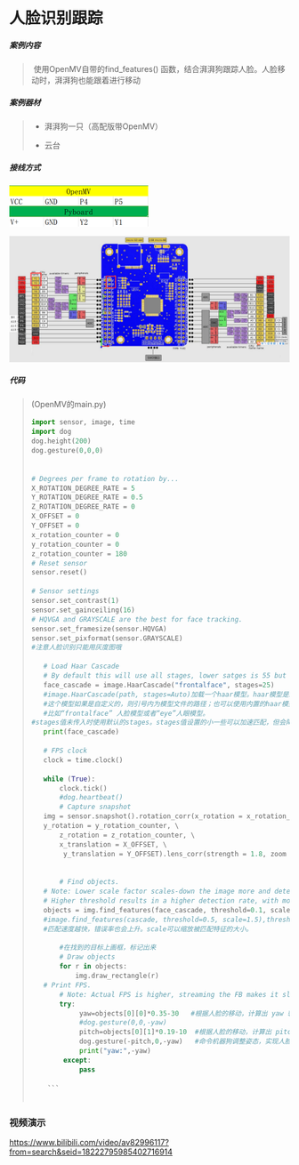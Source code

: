 # 人脸识别跟踪

##### 案例内容

>​	使用OpenMV自带的find_features() 函数，结合湃湃狗跟踪人脸。人脸移动时，湃湃狗也能跟着进行移动

##### 案例器材

>* 湃湃狗一只（高配版带OpenMV）
>
>* 云台
>

##### 接线方式

![](/pic/ch5/5.2.3/1.png) 

![](/pic/ch5/5.2.3/2.png) 

##### 代码

>(OpenMV的main.py)
>
>```python
>import sensor, image, time
>import dog
>dog.height(200)
>dog.gesture(0,0,0)
>
>
># Degrees per frame to rotation by...
>X_ROTATION_DEGREE_RATE = 5
>Y_ROTATION_DEGREE_RATE = 0.5
>Z_ROTATION_DEGREE_RATE = 0
>X_OFFSET = 0
>Y_OFFSET = 0
>x_rotation_counter = 0
>y_rotation_counter = 0
>z_rotation_counter = 180
># Reset sensor
>sensor.reset()
>
># Sensor settings
>sensor.set_contrast(1)
>sensor.set_gainceiling(16)
># HQVGA and GRAYSCALE are the best for face tracking.
>sensor.set_framesize(sensor.HQVGA)
>sensor.set_pixformat(sensor.GRAYSCALE)
>#注意人脸识别只能用灰度图哦
>    
>    # Load Haar Cascade
>    # By default this will use all stages, lower satges is 55 but less accurate.
>    face_cascade = image.HaarCascade("frontalface", stages=25)
>    #image.HaarCascade(path, stages=Auto)加载一个haar模型。haar模型是二进制文件，
>    #这个模型如果是自定义的，则引号内为模型文件的路径；也可以使用内置的haar模型，
>    #比如“frontalface” 人脸模型或者“eye”人眼模型。
>#stages值未传入时使用默认的stages。stages值设置的小一些可以加速匹配，但会降低准确率。
>    print(face_cascade)
>    
>    # FPS clock
>    clock = time.clock()
>    
>    while (True):
>        clock.tick()
>        #dog.heartbeat()
>        # Capture snapshot
>    img = sensor.snapshot().rotation_corr(x_rotation = x_rotation_counter, \
>    y_rotation = y_rotation_counter, \
>        z_rotation = z_rotation_counter, \
>        x_translation = X_OFFSET, \
>         y_translation = Y_OFFSET).lens_corr(strength = 1.8, zoom = 1.0)
>     
>     
>        # Find objects.
>    # Note: Lower scale factor scales-down the image more and detects smaller objects.
>    # Higher threshold results in a higher detection rate, with more false positives.
>    objects = img.find_features(face_cascade, threshold=0.1, scale=1.5)
>    #image.find_features(cascade, threshold=0.5, scale=1.5),thresholds越大，
>    #匹配速度越快，错误率也会上升。scale可以缩放被匹配特征的大小。
>
>        #在找到的目标上画框，标记出来
>        # Draw objects
>        for r in objects:
>            img.draw_rectangle(r)
>    # Print FPS.
>        # Note: Actual FPS is higher, streaming the FB makes it slower.
>        try:
>             yaw=objects[0][0]*0.35-30   #根据人脸的移动，计算出 yaw 轴角度
>             #dog.gesture(0,0,-yaw)
>             pitch=objects[0][1]*0.19-10  #根据人脸的移动，计算出 pitch 轴角度
>             dog.gesture(-pitch,0,-yaw)   #命令机器狗调整姿态，实现人脸跟踪
>             print("yaw:",-yaw)
>         except:
>             pass
>     
>     ```
>     

##### 

### 视频演示 

https://www.bilibili.com/video/av82996117?from=search&seid=18222795985402716914